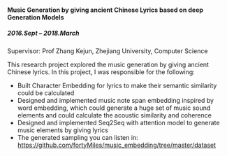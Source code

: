 #### Music Generation by giving ancient Chinese Lyrics based on deep Generation Models      
##### 2016.Sept – 2018.March

Supervisor: Prof Zhang Kejun, Zhejiang University, Computer Science 

This research project explored the music generation by giving ancient Chinese lyrics. In this project, I was responsible for the following:  

+ Built Character Embedding for lyrics to make their semantic similarity could be calculated
+ Designed and implemented music note span embedding inspired by word embedding, which could generate a huge set of music sound elements and could calculate the acoustic similarity and coherence
+ Designed and implemented Seq2Seq with attention model to generate music elements by giving lyrics
+ The generated sampling you can listen in: https://github.com/fortyMiles/music_embedding/tree/master/dataset
